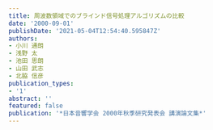 ```yaml
---
title: 周波数領域でのブラインド信号処理アルゴリズムの比較
date: '2000-09-01'
publishDate: '2021-05-04T12:54:40.595847Z'
authors:
- 小川 通朗
- 浅野 太
- 池田 思朗
- 山田 武志
- 北脇 信彦
publication_types:
- '1'
abstract: ''
featured: false
publication: '*日本音響学会 2000年秋季研究発表会 講演論文集*'
---
```

